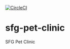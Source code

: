 [![CircleCI](https://circleci.com/gh/hyuseinmustafa/sfg-pet-clinic.svg?style=svg&circle-token=4d88e11be2257644584add1ed96c100c656b0916)](<LINK>)

# sfg-pet-clinic

SFG Pet Clinic
